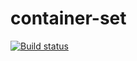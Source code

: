 # container-set
[![Build status](https://ci.appveyor.com/api/projects/status/95nb24p75vxsdyd7?svg=true)](https://ci.appveyor.com/project/RebikHub/container-set)